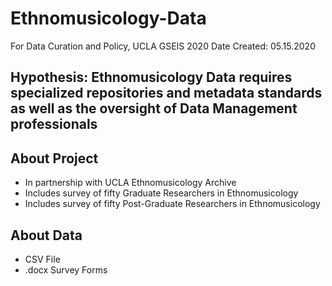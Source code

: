 # Ethnomusicology-Data
For Data Curation and Policy, UCLA GSEIS 2020
Date Created: 05.15.2020
## Hypothesis: Ethnomusicology Data requires specialized repositories and metadata standards as well as the oversight of Data Management professionals
## About Project
* In partnership with UCLA Ethnomusicology Archive 
* Includes survey of fifty Graduate Researchers in Ethnomusicology
* Includes survey of fifty Post-Graduate Researchers in Ethnomusicology
## About Data
* CSV File
* .docx Survey Forms
